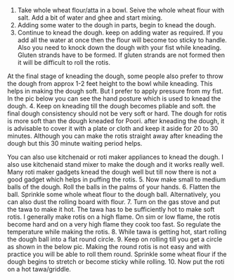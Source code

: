 1. Take whole wheat flour/atta in a bowl. Seive the whole wheat flour with salt. Add a bit of water and ghee and start mixing.
2. Adding some water to the dough in parts, begin to knead the dough.
3. Continue to knead the dough. keep on adding water as required. If you add all the water at once then the flour will become too sticky to handle. Also you need to knock down the dough with your fist while kneading. Gluten strands have to be formed. If gluten strands are not formed then it will be difficult to roll the rotis.

At the final stage of kneading the dough, some people also prefer to throw the dough from approx 1-2 feet height to the bowl while kneading. This helps in making the dough soft. But I prefer to apply pressure from my fist. In the pic below you can see the hand posture which is used to knead the dough.
4. Keep on kneading till the dough becomes pliable and soft. the final dough consistency should not be very soft or hard. The dough for rotis is more soft than the dough kneaded for Poori. after kneading the dough, it is advisable to cover it with a plate or cloth and keep it aside for 20 to 30 minutes. Although you can make the rotis straight away after kneading the dough but this 30 minute waiting period helps.

You can also use kitchenaid or roti maker appliances to knead the dough. I also use kitchenaid stand mixer to make the dough and it works really well. Many roti maker gadgets knead the dough well but till now there is not a good gadget which helps in puffing the rotis.
5. Now make small to medium balls of the dough. Roll the balls in the palms of your hands.
6. Flatten the ball. Sprinkle some whole wheat flour to the dough ball. Alternatively, you can also dust the rolling board with flour.
7. Turn on the gas stove and put the tawa to make it hot. The tawa has to be sufficiently hot to make soft rotis. I generally make rotis on a high flame. On sim or low flame, the rotis become hard and on a very high flame they cook too fast. So regulate the temperature while making the rotis.
8. While tawa is getting hot, start rolling the dough ball into a flat round circle.
9. Keep on rolling till you get a circle as shown in the below pic. Making the round rotis is not easy and with practice you will be able to roll them round. Sprinkle some wheat flour if the dough begins to stretch or become sticky while rolling.
10. Now put the roti on a hot tawa/griddle.

